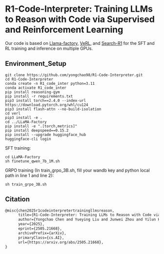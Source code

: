 # R1-Code-Interpreter: Training LLMs to Reason with Code via Supervised and Reinforcement Learning

Our code is based on [Llama-factory](https://github.com/hiyouga/LLaMA-Factory), [VeRL](https://github.com/volcengine/verl), and [Search-R1](https://github.com/PeterGriffinJin/Search-R1?tab=readme-ov-file) for the SFT and RL training and inference on multiple GPUs.

## Environment_Setup
```
git clone https://github.com/yongchao98/R1-Code-Interpreter.git
cd R1-Code-Interpreter
conda create -n R1_code_inter python=3.11
conda activate R1_code_inter
pip install reasoning-gym
pip install -r requirements.txt
pip3 install torch==2.4.0 --index-url https://download.pytorch.org/whl/cu124
pip3 install flash-attn --no-build-isolation
cd verl
pip3 install -e .
cd ../LLaMA-Factory
pip install -e ".[torch,metrics]"
pip install deepspeed==0.15.2
pip install --upgrade huggingface_hub
huggingface-cli login
```

SFT training:
```
cd LLaMA-Factory
sh finetune_qwen_7b_1M.sh
```

GRPO training (In train_grpo_3B.sh, fill your wandb key and python local path in line 1 and line 2):
```
sh train_grpo_3B.sh
```

## Citation
```md
@misc{chen2025r1codeinterpretertrainingllmsreason,
      title={R1-Code-Interpreter: Training LLMs to Reason with Code via Supervised and Reinforcement Learning}, 
      author={Yongchao Chen and Yueying Liu and Junwei Zhou and Yilun Hao and Jingquan Wang and Yang Zhang and Chuchu Fan},
      year={2025},
      eprint={2505.21668},
      archivePrefix={arXiv},
      primaryClass={cs.AI},
      url={https://arxiv.org/abs/2505.21668}, 
}
```

